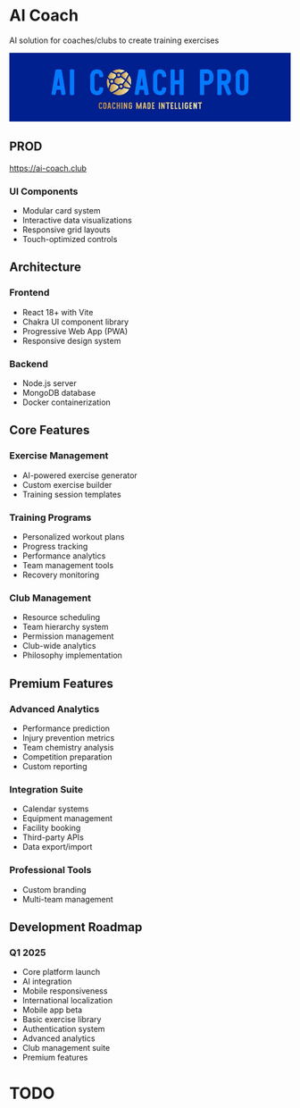 # AI Coach

AI solution for coaches/clubs to create training exercises

![alt text](/public/logo.jpg)

## PROD

https://ai-coach.club

### UI Components

- Modular card system
- Interactive data visualizations
- Responsive grid layouts
- Touch-optimized controls

## Architecture

### Frontend

- React 18+ with Vite
- Chakra UI component library
- Progressive Web App (PWA)
- Responsive design system

### Backend

- Node.js server
- MongoDB database
- Docker containerization

## Core Features

### Exercise Management

- AI-powered exercise generator
- Custom exercise builder
- Training session templates

### Training Programs

- Personalized workout plans
- Progress tracking
- Performance analytics
- Team management tools
- Recovery monitoring

### Club Management

- Resource scheduling
- Team hierarchy system
- Permission management
- Club-wide analytics
- Philosophy implementation

## Premium Features

### Advanced Analytics

- Performance prediction
- Injury prevention metrics
- Team chemistry analysis
- Competition preparation
- Custom reporting

### Integration Suite

- Calendar systems
- Equipment management
- Facility booking
- Third-party APIs
- Data export/import

### Professional Tools

- Custom branding
- Multi-team management

## Development Roadmap

### Q1 2025

- Core platform launch
- AI integration
- Mobile responsiveness
- International localization
- Mobile app beta
- Basic exercise library
- Authentication system
- Advanced analytics
- Club management suite
- Premium features

# TODO
